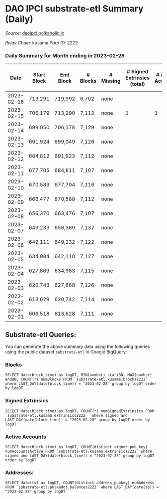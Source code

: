 # DAO IPCI substrate-etl Summary (Daily)

_Source_: [daoipci.polkaholic.io](https://daoipci.polkaholic.io)

*Relay Chain*: kusama
*Para ID*: 2222



### Daily Summary for Month ending in 2023-02-28


| Date | Start Block | End Block | # Blocks | # Missing | # Signed Extrinsics (total) | # Active Accounts | # Addresses with Balances | # Events | # Transfers | # XCM Transfers In | # XCM Transfers Out |
| ---- | ----------- | --------- | -------- | --------- | --------------------------- | ----------------- | ------------------------- | -------- | ----------- | ------------------ | ------------------- |
| 2023-02-16 | 713,291 | 719,992 | 6,702 | none  |  |  |  | 33,510 |   |   |   |
| 2023-02-15 | 706,179 | 713,290 | 7,112 | none  | 1 | 1 | 890 | 35,565 |   |   |   |
| 2023-02-14 | 699,050 | 706,178 | 7,129 | none  |  |  | 890 | 35,649 |   |   |   |
| 2023-02-13 | 691,924 | 699,049 | 7,126 | none  |  |  | 890 | 35,630 |   |   |   |
| 2023-02-12 | 684,812 | 691,923 | 7,112 | none  |  |  | 890 | 35,560 |   |   |   |
| 2023-02-11 | 677,705 | 684,811 | 7,107 | none  |  |  | 890 | 35,535 |   |   |   |
| 2023-02-10 | 670,589 | 677,704 | 7,116 | none  |  |  | 890 | 35,580 |   |   |   |
| 2023-02-09 | 663,477 | 670,588 | 7,112 | none  |  |  | 890 | 35,560 |   |   |   |
| 2023-02-08 | 656,370 | 663,476 | 7,107 | none  |  |  | 890 | 35,535 |   |   |   |
| 2023-02-07 | 649,233 | 656,369 | 7,137 | none  |  |  | 890 | 35,689 |   |   |   |
| 2023-02-06 | 642,111 | 649,232 | 7,122 | none  |  |  | 890 | 35,610 |   |   |   |
| 2023-02-05 | 634,984 | 642,110 | 7,127 | none  |  |  | 890 | 35,635 |   |   |   |
| 2023-02-04 | 627,869 | 634,983 | 7,115 | none  |  |  | 890 | 35,575 |   |   |   |
| 2023-02-03 | 620,743 | 627,868 | 7,126 | none  |  |  | 890 | 35,630 |   |   |   |
| 2023-02-02 | 613,629 | 620,742 | 7,114 | none  |  |  | 890 | 35,570 |   |   |   |
| 2023-02-01 | 606,518 | 613,628 | 7,111 | none  |  |  | 890 | 35,555 |   |   |   |

## Substrate-etl Queries:
You can generate the above summary data using the following queries using the public dataset `substrate-etl` in Google BigQuery:


### Blocks
```
SELECT date(block_time) as logDT, MIN(number) startBN, MAX(number) endBN, COUNT(*) numBlocks FROM `substrate-etl.kusama.blocks2222`  where LAST_DAY(date(block_time)) = "2023-02-28" group by logDT order by logDT
```


### Signed Extrinsics
```
SELECT date(block_time) as logDT, COUNT(*) numSignedExtrinsics FROM `substrate-etl.kusama.extrinsics2222`  where signed and LAST_DAY(date(block_time)) = "2023-02-28" group by logDT order by logDT
```


### Active Accounts
```
SELECT date(block_time) as logDT, COUNT(distinct signer_pub_key) numAccountsActive FROM `substrate-etl.kusama.extrinsics2222` where signed and LAST_DAY(date(block_time)) = "2023-02-28" group by logDT order by logDT
```


### Addresses:
```
SELECT date(ts) as logDT, COUNT(distinct address_pubkey) numAddress FROM `substrate-etl.polkadot.balances2222` where LAST_DAY(date(ts)) = "2023-02-28" group by logDT```

